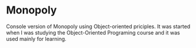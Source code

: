 # Monopoly
Console version of Monopoly using Object-oriented priciples. It was started when I was studying the Object-Oriented Programing course and it was used mainly for learning.
